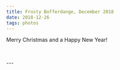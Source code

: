 ```yaml
---
title: Frosty Bofferdange, December 2018
date: 2018-12-26
tags: photos
---
```

<p>Merry Christmas and a Happy New Year!</p>
<p>
<img src="/assets/images/boffer-wheel.png" alt="" />
<img src="/assets/images/DSCF9219.jpg" alt="" />
<img src="/assets/images/DSCF9233.jpg" alt="" />
<img src="/assets/images/DSCF9226.jpg" alt="" />
<img src="/assets/images/DSCF9225.jpg" alt="" />
<img src="/assets/images/DSCF9222.jpg" alt="" />
<img src="/assets/images/DSCF9223.jpg" alt="" />
<img src="/assets/images/DSCF9220.jpg" alt="" />
</p>
---
